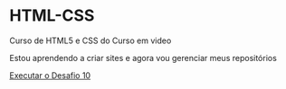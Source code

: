 # HTML-CSS
 Curso de HTML5 e CSS do Curso em video

 Estou aprendendo a criar sites e agora vou gerenciar meus repositórios

 <a href="https://tiago0984.github.io/HTML-CSS/Exercicios/desafio10 com guanabara/android.html">Executar o Desafio 10</a>
